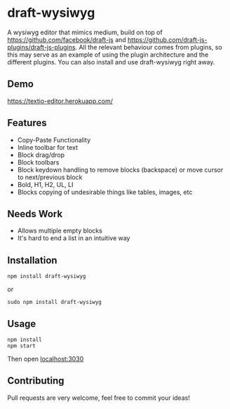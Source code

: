 # draft-wysiwyg
A wysiwyg editor that mimics medium, build on top of https://github.com/facebook/draft-js and https://github.com/draft-js-plugins/draft-js-plugins. All the relevant behaviour comes from plugins, so this may serve as an example of using the plugin architecture and the different plugins. You can also install and use draft-wysiwyg right away.

## Demo
https://textio-editor.herokuapp.com/

## Features
- Copy-Paste Functionality
- Inline toolbar for text
- Block drag/drop
- Block toolbars
- Block keydown handling to remove blocks (backspace) or move cursor to next/previous block
- Bold, H1, H2, UL, LI
- Blocks copying of undesirable things like tables, images, etc

## Needs Work
- Allows multiple empty blocks
- It's hard to end a list in an intuitive way

## Installation
```
npm install draft-wysiwyg
```
or
```
sudo npm install draft-wysiwyg
```

## Usage
```
npm install
npm start
```
    
Then open [localhost:3030](http://localhost:3030)

## Contributing
Pull requests are very welcome, feel free to commit your ideas!

